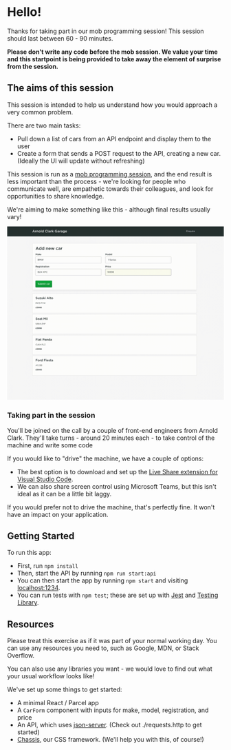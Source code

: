 # Hello!

Thanks for taking part in our mob programming session! This session should last between 60 - 90 minutes.

**Please don't write any code before the mob session. We value your time and this startpoint is being provided to take away the element of surprise from the session.**

## The aims of this session

This session is intended to help us understand how you would approach a very common problem.

There are two main tasks:

- Pull down a list of cars from an API endpoint and display them to the user
- Create a form that sends a POST request to the API, creating a new car. (Ideally the UI will update without refreshing)

This session is run as a [mob programming session](https://en.wikipedia.org/wiki/Mob_programming), and the end result is less important than the process - we're looking for people who communicate well, are empathetic towards their colleagues, and look for opportunities to share knowledge.

We're aiming to make something like this - although final results usually vary!

![Arnold Clark Garage](/src/static/images/garage.gif "Arnold Clark Garage")

### Taking part in the session

You'll be joined on the call by a couple of front-end engineers from Arnold Clark. They'll take turns - around 20 minutes each - to take control of the machine and write some code

If you would like to "drive" the machine, we have a couple of options:

- The best option is to download and set up the [Live Share extension for Visual Studio Code](https://code.visualstudio.com/learn/collaboration/live-share).
- We can also share screen control using Microsoft Teams, but this isn't ideal as it can be a little bit laggy.

If you would prefer not to drive the machine, that's perfectly fine. It won't have an impact on your application.

## Getting Started

To run this app:

- First, run `npm install`
- Then, start the API by running `npm run start:api`
- You can then start the app by running `npm start` and visiting [localhost:1234](http://localhost:1234).
- You can run tests with `npm test`; these are set up with [Jest](https://jestjs.io/) and [Testing Library](https://testing-library.com/docs/react-testing-library/intro/).

## Resources

Please treat this exercise as if it was part of your normal working day. You can use any resources you need to, such as Google, MDN, or Stack Overflow.

You can also use any libraries you want - we would love to find out what your usual workflow looks like!

We've set up some things to get started:

- A minimal React / Parcel app
- A `CarForm` component with inputs for make, model, registration, and price
- An API, which uses [json-server](https://github.com/typicode/json-server). (Check out ./requests.http to get started)
- [Chassis](https://arnoldclark.github.io/chassis/), our CSS framework. (We'll help you with this, of course!)
